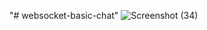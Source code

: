 "# websocket-basic-chat" 
![Screenshot (34)](https://github.com/user-attachments/assets/132cfe6e-8659-4bd7-a40c-b22b7e1239df)
